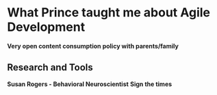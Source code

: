 # What Prince taught me about Agile Development
**Very open content consumption policy with parents/family**

## Research and Tools
**Susan Rogers - Behavioral Neuroscientist**
**Sign the times**
